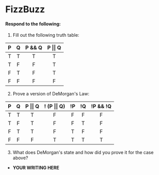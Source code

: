 # FizzBuzz
#### Respond to the following:

1. Fill out the following truth table:

| P  | Q  | P && Q | P \|\| Q |
|:--:|:--:|:------:|:--------:|
| T  | T  |   T  |      T     |
| T  | F  |   F  |      T     |
| F  | T  |   F  |      T     |
| F  | F  |   F  |      F     |


2. Prove a version of DeMorgan's Law:

| P  | Q  | P \|\| Q | ! (P \|\| Q) | !P | !Q | !P && !Q |
|:--:|:--:|:--------:|:------------:|:--:|:--:|:--------:|
| T  | T  |    T     |       F     |  F  | F  |    F     |
| T  | F  |    T     |       F     |  F  | T  |    F     |
| F  | T  |    T     |       F     |  T  | F  |    F     |
| F  | F  |    F     |       T     |  T  | T  |    T     |

3. What does DeMorgan's state and how did you prove it for the case above?
  * **YOUR WRITING HERE**
